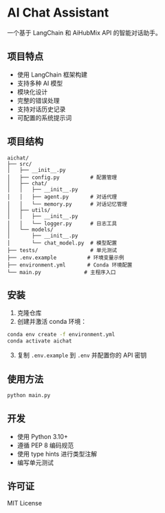 # AI Chat Assistant

一个基于 LangChain 和 AiHubMix API 的智能对话助手。

## 项目特点

- 使用 LangChain 框架构建
- 支持多种 AI 模型
- 模块化设计
- 完整的错误处理
- 支持对话历史记录
- 可配置的系统提示词

## 项目结构

```
aichat/
├── src/
│   ├── __init__.py
│   ├── config.py          # 配置管理
│   ├── chat/
│   │   ├── __init__.py
│   │   ├── agent.py       # 对话代理
│   │   └── memory.py      # 对话记忆管理
│   ├── utils/
│   │   ├── __init__.py
│   │   └── logger.py      # 日志工具
│   └── models/
│       ├── __init__.py
│       └── chat_model.py  # 模型配置
├── tests/                 # 单元测试
├── .env.example          # 环境变量示例
├── environment.yml       # Conda 环境配置
└── main.py              # 主程序入口
```

## 安装

1. 克隆仓库
2. 创建并激活 conda 环境：
```bash
conda env create -f environment.yml
conda activate aichat
```

3. 复制 `.env.example` 到 `.env` 并配置你的 API 密钥

## 使用方法

```bash
python main.py
```

## 开发

- 使用 Python 3.10+
- 遵循 PEP 8 编码规范
- 使用 type hints 进行类型注解
- 编写单元测试

## 许可证

MIT License 